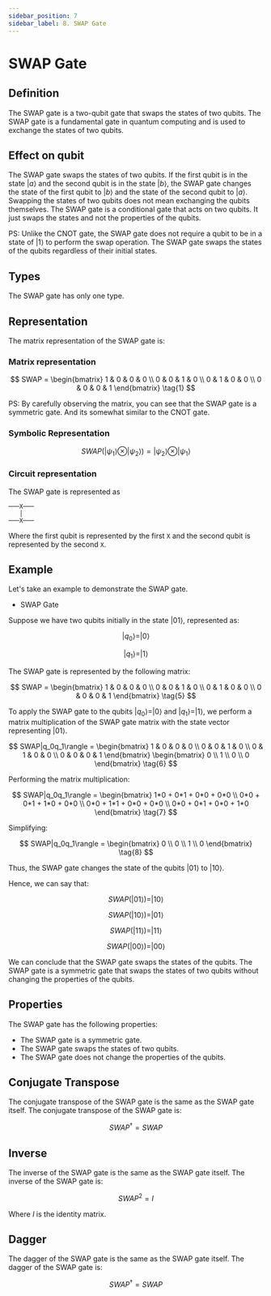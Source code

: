 ```yaml
---
sidebar_position: 7
sidebar_label: 8. SWAP Gate
---
```


# SWAP Gate

## Definition
The SWAP gate is a two-qubit gate that swaps the states of two qubits. The SWAP gate is a fundamental gate in quantum computing and is used to exchange the states of two qubits. 

## Effect on qubit
The SWAP gate swaps the states of two qubits. If the first qubit is in the state $|a\rangle$ and the second qubit is in the state $|b\rangle$, the SWAP gate changes the state of the first qubit to $|b\rangle$ and the state of the second qubit to $|a\rangle$. Swapping the states of two qubits does not mean exchanging the qubits themselves. The SWAP gate is a conditional gate that acts on two qubits. It just swaps the states and not the properties of the qubits. 

PS: Unlike the CNOT gate, the SWAP gate does not require a qubit to be in a state of $|1\rangle$ to perform the swap operation. The SWAP gate swaps the states of the qubits regardless of their initial states.


## Types
The SWAP gate has only one type.

## Representation
The matrix representation of the SWAP gate is:

### Matrix representation

$$
SWAP = \begin{bmatrix} 1 & 0 & 0 & 0 \\ 0 & 0 & 1 & 0 \\ 0 & 1 & 0 & 0 \\ 0 & 0 & 0 & 1 \end{bmatrix}
\tag{1}
$$

PS: By carefully observing the matrix, you can see that the SWAP gate is a symmetric gate. And its somewhat similar to the CNOT gate.

### Symbolic Representation

$$
SWAP(|\psi_1\rangle \otimes |\psi_2\rangle) = |\psi_2\rangle \otimes |\psi_1\rangle
\tag{2}
$$

### Circuit representation
The SWAP gate is represented as

```plaintext
───X───
   │
───X───
```

Where the first qubit is represented by the first `X` and the second qubit is represented by the second `X`.

## Example

Let's take an example to demonstrate the SWAP gate.

*   SWAP Gate

Suppose we have two qubits initially in the state $|01\rangle$, represented as:

$$
|q_0\rangle = |0\rangle
\tag{3}
$$

$$
|q_1\rangle = |1\rangle
\tag{4}
$$

The SWAP gate is represented by the following matrix:

$$
SWAP = \begin{bmatrix} 1 & 0 & 0 & 0 \\ 0 & 0 & 1 & 0 \\ 0 & 1 & 0 & 0 \\ 0 & 0 & 0 & 1 \end{bmatrix}
\tag{5}
$$

To apply the SWAP gate to the qubits $|q_0\rangle = |0\rangle$ and $|q_1\rangle = |1\rangle$, we perform a matrix multiplication of the SWAP gate matrix with the state vector representing $|01\rangle$.

$$
SWAP|q_0q_1\rangle = \begin{bmatrix} 1 & 0 & 0 & 0 \\ 0 & 0 & 1 & 0 \\ 0 & 1 & 0 & 0 \\ 0 & 0 & 0 & 1 \end{bmatrix} \begin{bmatrix} 0 \\ 1 \\ 0 \\ 0 \end{bmatrix}
\tag{6}
$$

Performing the matrix multiplication:

$$
SWAP|q_0q_1\rangle = \begin{bmatrix} 1*0 + 0*1 + 0*0 + 0*0 \\ 0*0 + 0*1 + 1*0 + 0*0 \\ 0*0 + 1*1 + 0*0 + 0*0 \\ 0*0 + 0*1 + 0*0 + 1*0 \end{bmatrix}
\tag{7}
$$

Simplifying:

$$
SWAP|q_0q_1\rangle = \begin{bmatrix} 0 \\ 0 \\ 1 \\ 0 \end{bmatrix}
\tag{8}
$$

Thus, the SWAP gate changes the state of the qubits $|01\rangle$ to $|10\rangle$.

Hence, we can say that:

$$
SWAP(|01\rangle) = |10\rangle
\tag{9}
$$

$$
SWAP(|10\rangle) = |01\rangle
\tag{10}
$$

$$
SWAP(|11\rangle) = |11\rangle
\tag{11}
$$

$$
SWAP(|00\rangle) = |00\rangle
\tag{12}
$$

We can conclude that the SWAP gate swaps the states of the qubits. The SWAP gate is a symmetric gate that swaps the states of two qubits without changing the properties of the qubits. 

## Properties
The SWAP gate has the following properties:

*   The SWAP gate is a symmetric gate.
*   The SWAP gate swaps the states of two qubits.
*   The SWAP gate does not change the properties of the qubits.

## Conjugate Transpose
The conjugate transpose of the SWAP gate is the same as the SWAP gate itself. The conjugate transpose of the SWAP gate is:

$$
SWAP^{\dagger} = SWAP
\tag{13}
$$

## Inverse
The inverse of the SWAP gate is the same as the SWAP gate itself. The inverse of the SWAP gate is:

$$
SWAP^2 = I
\tag{14}
$$

Where $I$ is the identity matrix.

## Dagger 
The dagger of the SWAP gate is the same as the SWAP gate itself. The dagger of the SWAP gate is:

$$
SWAP^{\dagger} = SWAP
\tag{15}
$$




